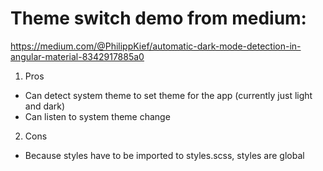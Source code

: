 # Theme switch demo from medium:

https://medium.com/@PhilippKief/automatic-dark-mode-detection-in-angular-material-8342917885a0

1. Pros

- Can detect system theme to set theme for the app (currently just light and dark)
- Can listen to system theme change

2. Cons

- Because styles have to be imported to styles.scss, styles are global

